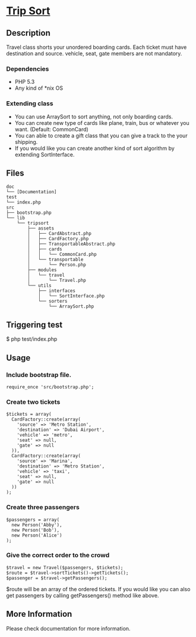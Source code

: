 [Trip Sort](https://github.com/irfan/tripsort) 
==============================================
Description 
----------------------------------------------
Travel class shorts your unordered boarding cards. 
Each ticket must have destination and source. 
vehicle, seat, gate members are not mandatory.

### Dependencies
- PHP 5.3
- Any kind of *nix OS

### Extending class
* You can use ArraySort to sort anything, not only boarding cards.
* You can create new type of cards like plane, train, bus or whatever you want. (Default: CommonCard)
* You can able to create a gift class that you can give a track to the your shipping.
* If you would like you can create another kind of sort algorithm by extending SortInterface. 

Files 
----------------------------------------------
    doc
    └── [Documentation]
    test
    └── index.php
    src
    ├── bootstrap.php
    └── lib
        └── tripsort
            ├── assets
            │   ├── CardAbstract.php
            │   ├── CardFactory.php
            │   ├── TransportableAbstract.php
            │   ├── cards
            │   │   └── CommonCard.php
            │   └── transportable
            │       └── Person.php
            ├── modules
            │   └── travel
            │       └── Travel.php
            └── utils
                ├── interfaces
                │   └── SortInterface.php
                └── sorters
                    └── ArraySort.php

Triggering test 
----------------------------------------------
$ php test/index.php


Usage 
----------------------------------------------
### Include bootstrap file.
    require_once 'src/bootstrap.php';

### Create two tickets
    $tickets = array(
      CardFactory::create(array(
        'source' => 'Metro Station',
        'destination' => 'Dubai Airport',
        'vehicle' => 'metro',
        'seat' => null,
        'gate' => null
      )),
      CardFactory::create(array(
        'source' => 'Marina',
        'destination' => 'Metro Station',
        'vehicle' => 'taxi',
        'seat' => null,
        'gate' => null
      ))
    );

### Create three passengers
    $passengers = array(
      new Person('Abby'), 
      new Person('Bob'),
      new Person('Alice')
    );

### Give the correct order to the crowd
    $travel = new Travel($passengers, $tickets);
    $route = $travel->sortTickets()->getTickets();
    $passenger = $travel->getPassengers();
    
$route will be an array of the ordered tickets. If you would like you can also get passengers by calling getPassengers() method like above.


More Information 
----------------------------------------------
Please check documentation for more information.


